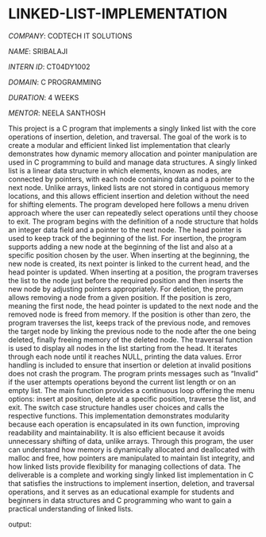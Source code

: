 # LINKED-LIST-IMPLEMENTATION
*COMPANY*: CODTECH IT SOLUTIONS

*NAME*: SRIBALAJI

*INTERN ID*: CT04DY1002

*DOMAIN*: C PROGRAMMING

*DURATION*: 4 WEEKS

*MENTOR*: NEELA SANTHOSH

This project is a C program that implements a singly linked list with the core operations of insertion, deletion, and traversal. The goal of the work is to create a modular and efficient linked list implementation that clearly demonstrates how dynamic memory allocation and pointer manipulation are used in C programming to build and manage data structures. A singly linked list is a linear data structure in which elements, known as nodes, are connected by pointers, with each node containing data and a pointer to the next node. Unlike arrays, linked lists are not stored in contiguous memory locations, and this allows efficient insertion and deletion without the need for shifting elements. The program developed here follows a menu driven approach where the user can repeatedly select operations until they choose to exit. The program begins with the definition of a node structure that holds an integer data field and a pointer to the next node. The head pointer is used to keep track of the beginning of the list. For insertion, the program supports adding a new node at the beginning of the list and also at a specific position chosen by the user. When inserting at the beginning, the new node is created, its next pointer is linked to the current head, and the head pointer is updated. When inserting at a position, the program traverses the list to the node just before the required position and then inserts the new node by adjusting pointers appropriately. For deletion, the program allows removing a node from a given position. If the position is zero, meaning the first node, the head pointer is updated to the next node and the removed node is freed from memory. If the position is other than zero, the program traverses the list, keeps track of the previous node, and removes the target node by linking the previous node to the node after the one being deleted, finally freeing memory of the deleted node. The traversal function is used to display all nodes in the list starting from the head. It iterates through each node until it reaches NULL, printing the data values. Error handling is included to ensure that insertion or deletion at invalid positions does not crash the program. The program prints messages such as “Invalid” if the user attempts operations beyond the current list length or on an empty list. The main function provides a continuous loop offering the menu options: insert at position, delete at a specific position, traverse the list, and exit. The switch case structure handles user choices and calls the respective functions. This implementation demonstrates modularity because each operation is encapsulated in its own function, improving readability and maintainability. It is also efficient because it avoids unnecessary shifting of data, unlike arrays. Through this program, the user can understand how memory is dynamically allocated and deallocated with malloc and free, how pointers are manipulated to maintain list integrity, and how linked lists provide flexibility for managing collections of data. The deliverable is a complete and working singly linked list implementation in C that satisfies the instructions to implement insertion, deletion, and traversal operations, and it serves as an educational example for students and beginners in data structures and C programming who want to gain a practical understanding of linked lists.

output:
